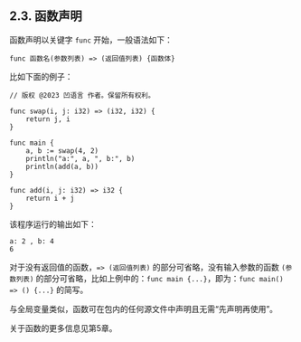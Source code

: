 ## 2.3. 函数声明

函数声明以关键字 `func` 开始，一般语法如下：

```wa
func 函数名(参数列表) => (返回值列表) {函数体}
```

比如下面的例子：

```wa
// 版权 @2023 凹语言 作者。保留所有权利。

func swap(i, j: i32) => (i32, i32) {
	return j, i
}

func main {
	a, b := swap(4, 2)
	println("a:", a, ", b:", b)
	println(add(a, b))
}

func add(i, j: i32) => i32 {
	return i + j
}
```

该程序运行的输出如下：

```
a: 2 , b: 4
6
```

对于没有返回值的函数，`=> (返回值列表)` 的部分可省略，没有输入参数的函数 `(参数列表)` 的部分可省略，比如上例中的：`func main {...}`，即为：`func main() => () {...}` 的简写。

与全局变量类似，函数可在包内的任何源文件中声明且无需“先声明再使用”。

关于函数的更多信息见第5章。
